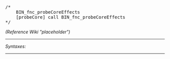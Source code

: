 <pre>/*
	BIN_fnc_probeCoreEffects
	[probeCore] call BIN_fnc_probeCoreEffects
*/</pre>
*(Reference Wiki "placeholder")*


---
*Syntaxes:*

<!-- [] call `BIN_fnc_probeCoreEffects` -->

---
